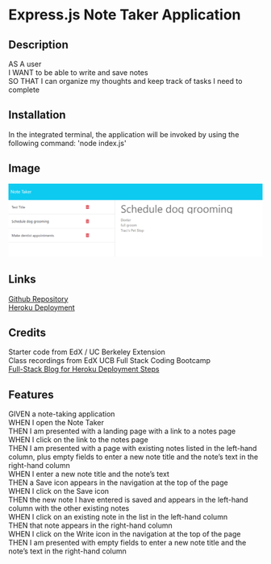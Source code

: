 # Express.js Note Taker Application

## Description

AS A user <br />
I WANT to be able to write and save notes <br />
SO THAT I can organize my thoughts and keep track of tasks I need to complete <br />

## Installation

In the integrated terminal, the application will be invoked by using the following command: 'node index.js'

## Image

![screenshot of Note Taker app](/Develop/public/assets/images/note-taker.png)

## Links

[Github Repository](https://github.com/kyndalbowers/note-taker) <br />
[Heroku Deployment](https://fathomless-brook-10859-a7147ac84a46.herokuapp.com/)

## Credits

Starter code from EdX / UC Berkeley Extension <br />
Class recordings from EdX UCB Full Stack Coding Bootcamp <br />
[Full-Stack Blog for Heroku Deployment Steps](https://coding-boot-camp.github.io/full-stack/heroku/heroku-deployment-guide)

## Features

GIVEN a note-taking application <br />
WHEN I open the Note Taker <br />
THEN I am presented with a landing page with a link to a notes page <br />
WHEN I click on the link to the notes page <br />
THEN I am presented with a page with existing notes listed in the left-hand column, plus empty fields to enter a new note title and the note’s text in the right-hand column <br />
WHEN I enter a new note title and the note’s text <br />
THEN a Save icon appears in the navigation at the top of the page <br />
WHEN I click on the Save icon <br />
THEN the new note I have entered is saved and appears in the left-hand column with the other existing notes <br />
WHEN I click on an existing note in the list in the left-hand column <br />
THEN that note appears in the right-hand column <br />
WHEN I click on the Write icon in the navigation at the top of the page <br />
THEN I am presented with empty fields to enter a new note title and the note’s text in the right-hand column <br />